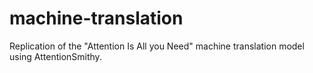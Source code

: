 # machine-translation
Replication of the "Attention Is All you Need" machine translation model using AttentionSmithy.
